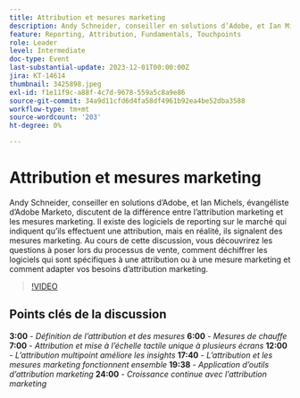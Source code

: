 ```yaml
---
title: Attribution et mesures marketing
description: Andy Schneider, conseiller en solutions d’Adobe, et Ian Michels, évangéliste d’Adobe Marketo, discutent de la différence entre l’attribution marketing et les mesures marketing. Il existe des logiciels de reporting sur le marché qui indiquent qu’ils effectuent une attribution, mais en réalité, ils signalent des mesures marketing. Au cours de cette discussion, vous découvrirez les questions à poser lors du processus de vente, comment déchiffrer les logiciels qui sont spécifiques à une attribution ou à une mesure marketing et comment adapter vos besoins d’attribution marketing.
feature: Reporting, Attribution, Fundamentals, Touchpoints
role: Leader
level: Intermediate
doc-type: Event
last-substantial-update: 2023-12-01T00:00:00Z
jira: KT-14614
thumbnail: 3425898.jpeg
exl-id: f1e11f9c-a88f-4c7d-9678-559a5c8a9e86
source-git-commit: 34a9d11cfd6d4fa58df4961b92ea4be52dba3588
workflow-type: tm+mt
source-wordcount: '203'
ht-degree: 0%

---
```


# Attribution et mesures marketing

Andy Schneider, conseiller en solutions d’Adobe, et Ian Michels, évangéliste d’Adobe Marketo, discutent de la différence entre l’attribution marketing et les mesures marketing. Il existe des logiciels de reporting sur le marché qui indiquent qu’ils effectuent une attribution, mais en réalité, ils signalent des mesures marketing. Au cours de cette discussion, vous découvrirez les questions à poser lors du processus de vente, comment déchiffrer les logiciels qui sont spécifiques à une attribution ou à une mesure marketing et comment adapter vos besoins d’attribution marketing.

>[!VIDEO](https://video.tv.adobe.com/v/3455501/?learn=on&captions=fre_fr)

## Points clés de la discussion

**3:00** - *Définition de l’attribution et des mesures*
**6:00** - *Mesures de chauffe*
**7:00** - *Attribution et mise à l’échelle tactile unique à plusieurs écrans*
**12:00** - *L’attribution multipoint améliore les insights*
**17:40** - *L’attribution et les mesures marketing fonctionnent ensemble*
**19:38** - *Application d’outils d’attribution marketing*
**24:00** - *Croissance continue avec l’attribution marketing*
